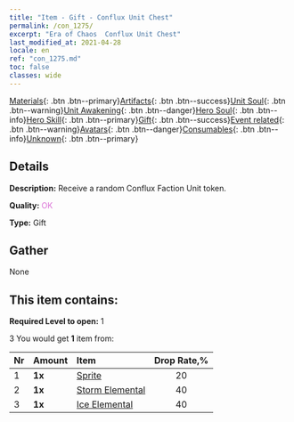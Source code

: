 ```yaml
---
title: "Item - Gift - Conflux Unit Chest"
permalink: /con_1275/
excerpt: "Era of Chaos  Conflux Unit Chest"
last_modified_at: 2021-04-28
locale: en
ref: "con_1275.md"
toc: false
classes: wide
---
```

 [Materials](/Items/){: .btn .btn--primary}[Artifacts](/Items/Artifacts/){: .btn .btn--success}[Unit Soul](/Items/UnitSoul/){: .btn .btn--warning}[Unit Awakening](/Items/UnitAwakening/){: .btn .btn--danger}[Hero Soul](/Items/HeroSoul/){: .btn .btn--info}[Hero Skill](/Items/HeroSkill/){: .btn .btn--primary}[Gift](/Items/Gift/){: .btn .btn--success}[Event related](/Items/Events/){: .btn .btn--warning}[Avatars](/Items/Avatars/){: .btn .btn--danger}[Consumables](/Items/Consumables/){: .btn .btn--info}[Unknown](/Items/Unknown/){: .btn .btn--primary}

## Details
 **Description:** Receive a random Conflux Faction Unit token.

 **Quality:** <span style="color: #DA70D6">OK</span>

 **Type:** Gift

## Gather

  None

## This item contains:

 **Required Level to open:** 1

 3 You would get **1** item  from:

  | Nr | Amount |     Item    | Drop Rate,% |
  |:---|:-------|:------------|:---------:|
  | 1 |  **1x** | [Sprite](/Items/unt_262/) | 20 | 
  | 2 |  **1x** | [Storm Elemental](/Items/unt_263/) | 40 | 
  | 3 |  **1x** | [Ice Elemental](/Items/unt_264/) | 40 | 
